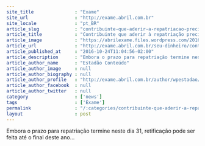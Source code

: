 ```yaml
---
site_title               : "Exame"
site_url                 : "http://exame.abril.com.br"
site_locale              : "pt_BR"
article_slug             : "contribuinte-que-aderir-a-repatriacao-precisa-retificar-cbe"
article_title            : "Contribuinte que aderir à repatriação precisa retificar CBE"
article_image            : "https://abrilexame.files.wordpress.com/2016/10/original_notas-de-real3.jpg?quality=70&strip=all&w=960"
article_url              : "http://exame.abril.com.br/seu-dinheiro/contribuinte-que-aderir-a-repatriacao-precisa-retificar-cbe/"
article_published_at     : "2016-10-24T11:04:56-02:00"
article_description      : "Embora o prazo para repatriação termine neste dia 31, retificação pode ser feita até o final deste ano..."
article_author_name      : "Estadão Conteúdo"
article_author_image     : null
article_author_biography : null
article_author_profile   : "http://exame.abril.com.br/author/wpestadao/"
article_author_facebook  : null
article_author_twitter   : null
category                 : ['news']
tags                     : ['Exame']
permalink                : "/:categories/contribuinte-que-aderir-a-repatriacao-precisa-retificar-cbe/"
layout                   : post
---
```


Embora o prazo para repatriação termine neste dia 31, retificação pode ser feita até o final deste ano...
